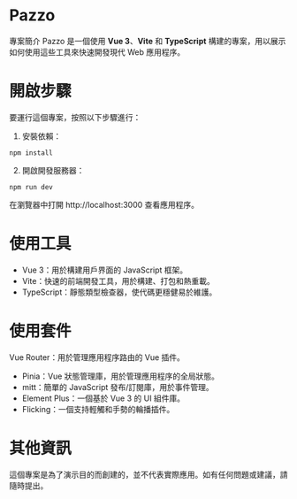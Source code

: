 # Pazzo
專案簡介
Pazzo 是一個使用 **Vue 3**、**Vite** 和 **TypeScript** 構建的專案，用以展示如何使用這些工具來快速開發現代 Web 應用程序。

# 開啟步驟
要運行這個專案，按照以下步驟進行：

1. 安裝依賴：
```
npm install
```
2. 開啟開發服務器：
```
npm run dev
```
在瀏覽器中打開 http://localhost:3000 查看應用程序。

# 使用工具
* Vue 3：用於構建用戶界面的 JavaScript 框架。
* Vite：快速的前端開發工具，用於構建、打包和熱重載。
* TypeScript：靜態類型檢查器，使代碼更穩健易於維護。
# 使用套件
Vue Router：用於管理應用程序路由的 Vue 插件。
* Pinia：Vue 狀態管理庫，用於管理應用程序的全局狀態。
* mitt：簡單的 JavaScript 發布/訂閱庫，用於事件管理。
* Element Plus：一個基於 Vue 3 的 UI 組件庫。
* Flicking：一個支持輕觸和手勢的輪播插件。
# 其他資訊
這個專案是為了演示目的而創建的，並不代表實際應用。如有任何問題或建議，請隨時提出。